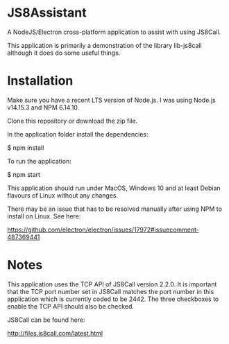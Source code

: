 # JS8Assistant
A NodeJS/Electron cross-platform application to assist with using JS8Call.

This application is primarily a demonstration of the library lib-js8call although it does do some useful things.

# Installation
Make sure you have a recent LTS version of Node.js. I was using Node.js v14.15.3 and NPM 6.14.10.

Clone this repository or download the zip file.

In the application folder install the dependencies:

$ npm install

To run the application:

$ npm start

This application should run under MacOS, Windows 10 and at least Debian flavours of Linux without any changes.

There may be an issue that has to be resolved manually after using NPM to install on Linux. See here:

https://github.com/electron/electron/issues/17972#issuecomment-487369441

# Notes
This application uses the TCP API of JS8Call version 2.2.0. It is important that the TCP 
port number set in JS8Call matches the port number in this application which is currently
coded to be 2442. The three checkboxes to enable the TCP API should also be checked.

JS8Call can be found here:

http://files.js8call.com/latest.html

